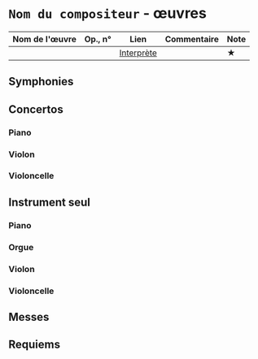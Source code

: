 # `Nom du compositeur` - œuvres 


|Nom de l'œuvre| Op., n° | Lien | Commentaire | Note|
|--------|----|-------|---------|----|
|        |     |   [Interprète](youtube)|   |  ★|




## Symphonies

## Concertos
### Piano
### Violon
### Violoncelle


## Instrument seul
### Piano
### Orgue
### Violon
### Violoncelle

## Messes
## Requiems


